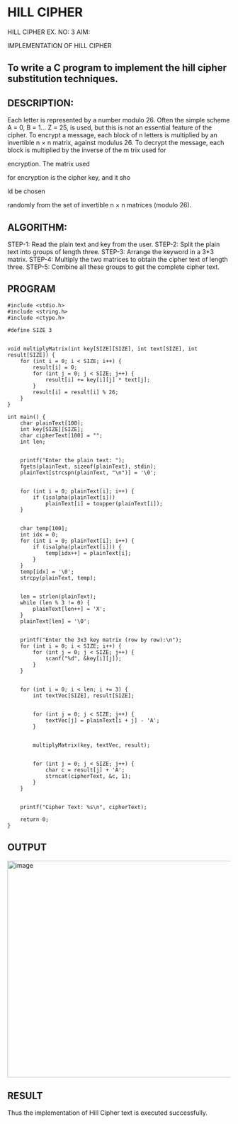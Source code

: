 # HILL CIPHER
HILL CIPHER
EX. NO: 3 AIM:
 

IMPLEMENTATION OF HILL CIPHER
 
## To write a C program to implement the hill cipher substitution techniques.

## DESCRIPTION:

Each letter is represented by a number modulo 26. Often the simple scheme A = 0, B
= 1... Z = 25, is used, but this is not an essential feature of the cipher. To encrypt a message, each block of n letters is  multiplied by an invertible n × n matrix, against modulus 26. To
decrypt the message, each block is multiplied by the inverse of the m trix used for
 
encryption. The matrix used
 
for encryption is the cipher key, and it sho
 
ld be chosen
 
randomly from the set of invertible n × n matrices (modulo 26).


## ALGORITHM:

STEP-1: Read the plain text and key from the user. STEP-2: Split the plain text into groups of length three. STEP-3: Arrange the keyword in a 3*3 matrix.
STEP-4: Multiply the two matrices to obtain the cipher text of length three.
STEP-5: Combine all these groups to get the complete cipher text.

## PROGRAM 

```
#include <stdio.h>
#include <string.h>
#include <ctype.h>

#define SIZE 3  


void multiplyMatrix(int key[SIZE][SIZE], int text[SIZE], int result[SIZE]) {
    for (int i = 0; i < SIZE; i++) {
        result[i] = 0;
        for (int j = 0; j < SIZE; j++) {
            result[i] += key[i][j] * text[j];
        }
        result[i] = result[i] % 26;
    }
}

int main() {
    char plainText[100];
    int key[SIZE][SIZE];
    char cipherText[100] = "";
    int len;

  
    printf("Enter the plain text: ");
    fgets(plainText, sizeof(plainText), stdin);
    plainText[strcspn(plainText, "\n")] = '\0';

 
    for (int i = 0; plainText[i]; i++) {
        if (isalpha(plainText[i]))
            plainText[i] = toupper(plainText[i]);
    }

  
    char temp[100];
    int idx = 0;
    for (int i = 0; plainText[i]; i++) {
        if (isalpha(plainText[i])) {
            temp[idx++] = plainText[i];
        }
    }
    temp[idx] = '\0';
    strcpy(plainText, temp);

  
    len = strlen(plainText);
    while (len % 3 != 0) {
        plainText[len++] = 'X';
    }
    plainText[len] = '\0';

  
    printf("Enter the 3x3 key matrix (row by row):\n");
    for (int i = 0; i < SIZE; i++) {
        for (int j = 0; j < SIZE; j++) {
            scanf("%d", &key[i][j]);
        }
    }

   
    for (int i = 0; i < len; i += 3) {
        int textVec[SIZE], result[SIZE];

    
        for (int j = 0; j < SIZE; j++) {
            textVec[j] = plainText[i + j] - 'A';
        }

    
        multiplyMatrix(key, textVec, result);

     
        for (int j = 0; j < SIZE; j++) {
            char c = result[j] + 'A';
            strncat(cipherText, &c, 1);
        }
    }

 
    printf("Cipher Text: %s\n", cipherText);

    return 0;
}

```

## OUTPUT

<img width="808" height="490" alt="image" src="https://github.com/user-attachments/assets/26eb01e6-bd24-4861-ab4d-18b1eae9c384" />


## RESULT

Thus the implementation of Hill Cipher text is executed successfully.
